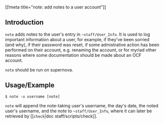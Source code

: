 [[!meta title="note: add notes to a user account"]]

## Introduction

`note` adds notes to the user's entry in `~staff/User_Info`. It is used to log
important information about a user, for example, if they've been sorried
(and why), if their password was reset, if some admistrative action has been
performed on their account, e.g. renaming the account, or for myriad other
reasons where some documentation should be made about an OCF account.

`note` should be run on supernova.

## Usage/Example

    $ note -u username [note]

`note` will append the note-taking user's username, the day's date, the noted
user's username, and the note to `~staff/User_Info`, where it can later be retrieved by
[[`check`|doc staff/scripts/check]].
